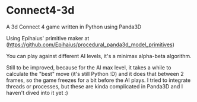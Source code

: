 # Connect4-3d
A 3d Connect 4 game written in Python using Panda3D


Using Epihaius' primitive maker at (https://github.com/Epihaius/procedural_panda3d_model_primitives) 

You can play against different AI levels, it's a minimax alpha-beta algorithm.


Still to be improved, because for the AI max level, it takes a while to calculate the "best" move (it's still Python :D) and it does that between 2 frames, so the game freezes for a bit before the AI plays. I tried to integrate threads or processes, but these are kinda complicated in Panda3D and I haven't dived into it yet :)
